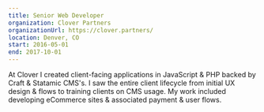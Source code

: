 ```yaml
---
title: Senior Web Developer
organization: Clover Partners
organizationUrl: https://clover.partners/
location: Denver, CO
start: 2016-05-01
end: 2017-10-01
---
```


At Clover I created client-facing applications in JavaScript & PHP backed by Craft & Statamic CMS's. I saw the entire client lifecycle from initial UX design & flows to training clients on CMS usage. My work included developing eCommerce sites & associated payment & user flows.